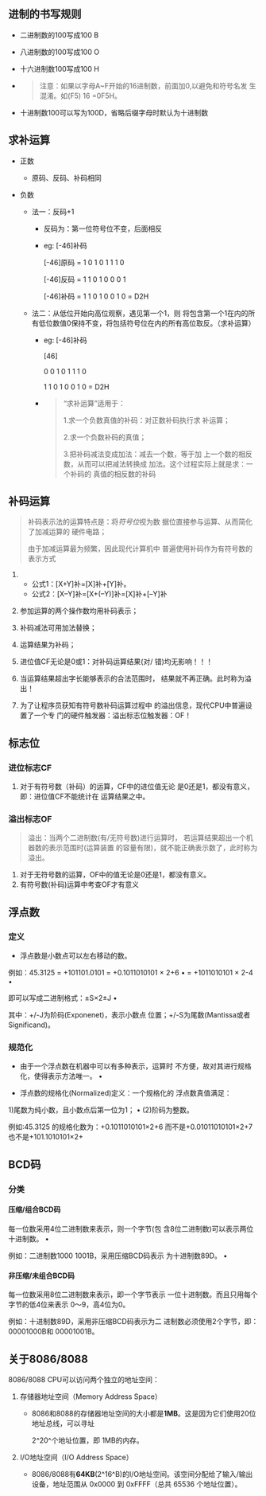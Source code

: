 ## 进制的书写规则

* 二进制数的100写成100 B 

* 八进制数的100写成100 O 

* 十六进制数100写成100 H

* > 注意：如果以字母A~F开始的16进制数，前面加0,以避免和符号名发 生混淆。如(F5) 16 =0F5H。

* 十进制数100可以写为100D，省略后缀字母时默认为十进制数

## 求补运算

* 正数

  * 原码、反码、补码相同

* 负数

  * 法一：反码+1

    * 反码为：第一位符号位不变，后面相反

    * eg: [-46]补码

      [-46]原码 =  1 0 1 0  1 1 1 0

      [-46]反码 =  1 1 0 1  0 0 0 1 

       [-46]补码 = 1 1 0 1  0 0 1 0   =   D2H

  * 法二：从低位开始向高位观察，遇见第一个1，则 将包含第一个1在内的所有低位数值0保持不变，将包括符号位在内的所有高位取反。（求补运算）

    * eg: [-46]补码

      [46]

      0 0 1 0  1 1 1 0

      1 1 0 1  0 0 1 0   =   D2H

    * > “求补运算”适用于：
      >
      > 1.求一个负数真值的补码：对正数补码执行求 补运算； 
      >
      >  2.求一个负数补码的真值； 
      >
      >  3.把补码减法变成加法：减去一个数，等于加 上一个数的相反数，从而可以把减法转换成 加法。这个过程实际上就是求：一个补码的 真值的相反数的补码

      

## 补码运算

> 补码表示法的运算特点是：将*符号位*视为数 据位直接参与运算、从而简化了加减运算的 硬件电路；
>
> 由于加减运算最为频繁，因此现代计算机中 普遍使用补码作为有符号数的表示方式

1. * 公式1：[X+Y]补=[X]补+[Y]补。 
   * 公式2：[X–Y]补=[X+(–Y)]补=[X]补+[–Y]补

2. 参加运算的两个操作数均用补码表示；
3. 补码减法可用加法替换；
4. 运算结果为补码；
5. 进位值CF无论是0或1：对补码运算结果(对/ 错)均无影响！！！
6. 当运算结果超出字长能够表示的合法范围时， 结果就不再正确。此时称为溢出！
7. 为了让程序员获知有符号数补码运算过程中 的溢出信息，现代CPU中普遍设置了一个专 门的硬件触发器：溢出标志位触发器：OF！

## 标志位

### 进位标志CF

1. 对于有符号数（补码）的运算，CF中的进位值无论 是0还是1，都没有意义，即：进位值CF不能统计在 运算结果之中。

### 溢出标志OF

> 溢出：当两个二进制数(有/无符号数)进行运算时， 若运算结果超出一个机器数的表示范围时(运算装置 的容量有限)，就不能正确表示数了，此时称为溢出。

1. 对于无符号数的运算，OF中的值无论是0还是1，都没有意义。
2. 有符号数(补码)运算中考查OF才有意义

## 浮点数

### 定义

* 浮点数是小数点可以左右移动的数。 

 例如：45.3125 = +101101.0101 = +0.1011010101 × 2+6 • = +1011010101 × 2-4 • 

即可以写成二进制格式：±S×2±J • 

其中：+/-J为阶码(Exponenet)，表示小数点 位置；+/-S为尾数(Mantissa或者Significand)。

### 规范化

* 由于一个浮点数在机器中可以有多种表示，运算时 不方便，故对其进行规格化，使得表示方法唯一。 • 

* 浮点数的规格化(Normalized)定义：一个规格化的 浮点数真值满足：

1)尾数为纯小数，且小数点后第一位为1； • (2)阶码为整数。 

例如:45.3125 的规格化数为：+0.1011010101×2+6 而不是+0.01011010101×2+7 也不是+101.1010101×2+

## BCD码

### 	分类

#### 压缩/组合BCD码 

 每一位数采用4位二进制数来表示，则一个字节(包 含8位二进制数)可以表示两位十进制数。 •

例如：二进制数1000 1001B，采用压缩BCD码表示 为十进制数89D。 •

####  非压缩/未组合BCD码

 每一位数采用8位二进制数来表示，即一个字节表示 一位十进制数。而且只用每个字节的低4位来表示 0～9，高4位为0。

例如：十进制数89D，采用非压缩BCD码表示为二 进制数必须使用2个字节，即：00001000B和 00001001B。

## 关于8086/8088

8086/8088 CPU可以访问两个独立的地址空间：

1. 存储器地址空间（Memory Address Space）

   - 8086和8088的存储器地址空间的大小都是**1MB**。这是因为它们使用20位地址总线，可以寻址

      2^20^个地址位置，即 1MB的内存。

2. I/O地址空间（I/O Address Space）

   - 8086/8088有**64KB**(2^16^B)的I/O地址空间。该空间分配给了输入/输出设备，地址范围从 0x0000 到 0xFFFF（总共 65536 个地址位置）。